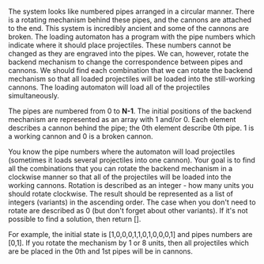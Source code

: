 The system looks like numbered pipes arranged in a circular manner.
There is a rotating mechanism behind these pipes, and the cannons are attached to the end.
This system is incredibly ancient and some of the cannons are broken.
The loading automaton has a program with the pipe numbers which indicate where it should place projectiles.
These numbers cannot be changed as they are engraved into the pipes.
We can, however, rotate the backend mechanism to change the correspondence between pipes and cannons.
We should find each combination that we can rotate the backend mechanism so that all loaded projectiles
will be loaded into the still-working cannons. The loading automaton will load all of the projectiles simultaneously.

The pipes are numbered from 0 to **N-1**.
The initial positions of the backend mechanism are represented as an array with 1 and/or 0.
Each element describes a cannon behind the pipe;
the 0th element describe 0th pipe. 1 is a working cannon and 0 is a broken cannon.

You know the pipe numbers where the automaton will load projectiles
(sometimes it loads several projectiles into one cannon).
Your goal is to find all the combinations that you can rotate the backend mechanism
in a clockwise manner so that all of the projectiles will be loaded into the working cannons.
Rotation is described as an integer - how many units you should rotate clockwise.
The result should be represented as a list of integers (variants) in the ascending order.
The case when you don't need to rotate are described as 0 (but don't forget about other variants).
If it's not possible to find a solution, then return [].

For example, the initial state is [1,0,0,0,1,1,0,1,0,0,0,1] and pipes numbers are [0,1].
If you rotate the mechanism by 1 or 8 units, then all projectiles which
are be placed in the 0th and 1st pipes will be in cannons.
